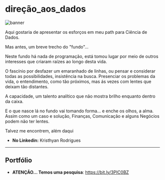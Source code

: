 # direção_aos_dados

![banner](https://github.com/Krisumido/forDataScience/assets/113149645/d6a8783c-aa58-4b24-8bb1-9a5a6865790d)

Aqui gostaria de apresentar os esforços em meu path para Ciência de Dados.

Mas antes, um breve trecho do "fundo"...

Neste fundo há nada de programação, está tomou lugar por meio de outros interesses que criaram raízes ao longo desta vida.

O fascínio por desfazer um emaranhado de linhas,
ou pensar e considerar todas as possibilidades,
insistência na busca.
Presenciar os problemas da vida,
o entendimento, 
como tão próximos,
mas ás vezes com lentes que deixam tão distantes.

A capacidade, um talento analítico que não mostra brilho enquanto dentro da caixa.

E o que nasce lá no fundo vai tomando forma... e enche os olhos, a alma.
Assim como um caso e solução,
Finanças, Comunicação e alguns Negócios podem não ter lentes.

Talvez me encontrem, além daqui

* **No Linkedin:** Kristhyan Rodrigues

---
## Portfólio

* **ATENÇÃO... Temos uma pesquisa**: https://bit.ly/3PIC0BZ
